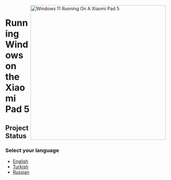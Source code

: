 <img align="right" src="https://raw.githubusercontent.com/erdilS/Port-Windows-11-Xiaomi-Pad-5/main/nabu.png" width="425" alt="Windows 11 Running On A Xiaomi Pad 5">

# Running Windows on the Xiaomi Pad 5

## Project Status

### Select your language

- [English](English/status.md)
- [Turkish](Turkish/status.md)
- [Russian](Russian/status-ru.md)
